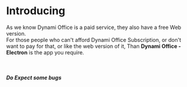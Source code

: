 # Introducing
As we know Dynami Office is a paid service, they also have a free Web version.<br> For those people who can't afford Dynami Office Subscription, or don't want to pay for that, or like the web version of it, Than <b>Dynami Office - Electron</b> is the app you require. <br><br>
<br>
<br>
<i><b>Do Expect some bugs</b></i>